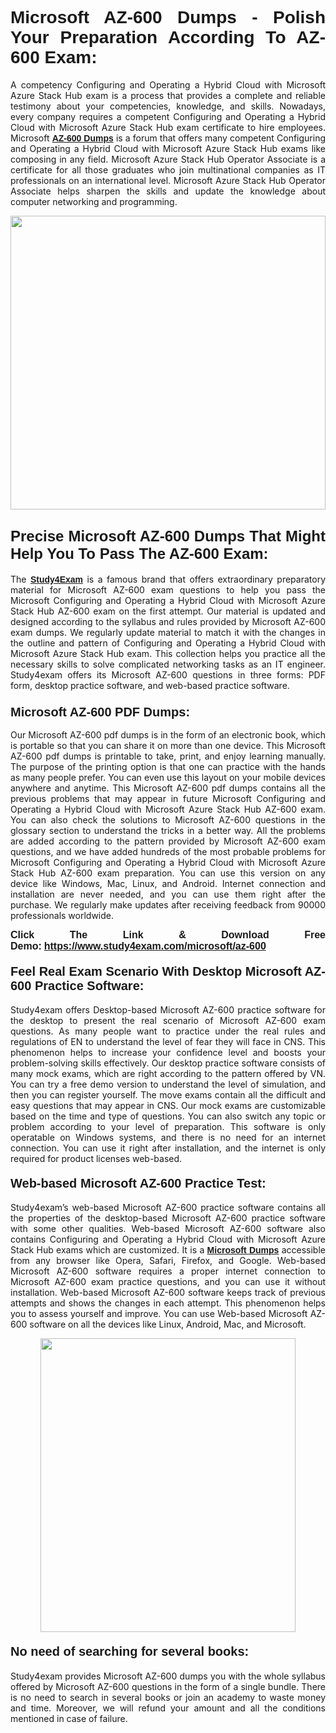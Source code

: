 <h1 style="text-align: justify;"><strong><span style="font-family:Lucida Sans Unicode,Lucida Grande,sans-serif;">Microsoft AZ-600 Dumps - Polish Your Preparation According To AZ-600 Exam:</span></strong></h1>

<p style="text-align: justify;">A competency Configuring and Operating a Hybrid Cloud with Microsoft Azure Stack Hub exam is a process that provides a complete and reliable testimony about your competencies, knowledge, and skills. Nowadays, every company requires a competent Configuring and Operating a Hybrid Cloud with Microsoft Azure Stack Hub exam certificate to hire employees. Microsoft <a href="https://www.study4exam.com/microsoft/az-600-valid-dumps"><span style="font-family:Verdana,Geneva,sans-serif;"><strong>AZ-600 Dumps</strong></span></a> is a forum that offers many competent Configuring and Operating a Hybrid Cloud with Microsoft Azure Stack Hub exams like composing in any field. Microsoft Azure Stack Hub Operator Associate is a certificate for all those graduates who join multinational companies as IT professionals on an international level. Microsoft Azure Stack Hub Operator Associate helps sharpen the skills and update the knowledge about computer networking and programming.</p>

<p style="text-align: justify;"><a href="https://www.study4exam.com/microsoft/az-600"><img alt="" src="https://www.thequestionanswers.com/wp-content/uploads/2022/06/S4E-Cert-Exams-Questions-Banner.webp" style="width: 100%; height: 470px;" /></a></p>

<h2 style="text-align: justify;"><span style="font-family:Lucida Sans Unicode,Lucida Grande,sans-serif;"><strong><span style="font-size:24px;">Precise Microsoft AZ-600 Dumps That Might Help You To Pass The AZ-600 Exam:</span></strong></span></h2>

<p style="text-align: justify;">The <a href="https://www.study4exam.com/"><span style="font-family:Lucida Sans Unicode,Lucida Grande,sans-serif;"><strong>Study4Exam</strong></span></a> is a famous brand that offers extraordinary preparatory material for Microsoft AZ-600 exam questions to help you pass the Microsoft Configuring and Operating a Hybrid Cloud with Microsoft Azure Stack Hub AZ-600 exam on the first attempt. Our material is updated and designed according to the syllabus and rules provided by Microsoft AZ-600 exam dumps. We regularly update material to match it with the changes in the outline and pattern of Configuring and Operating a Hybrid Cloud with Microsoft Azure Stack Hub exam. This collection helps you practice all the necessary skills to solve complicated networking tasks as an IT engineer. Study4exam offers its Microsoft AZ-600 questions in three forms: PDF form, desktop practice software, and web-based practice software. </p>

<h3 style="text-align: justify;"><strong><span style="font-size:20px;"><span style="font-family:Lucida Sans Unicode,Lucida Grande,sans-serif;">Microsoft AZ-600 PDF Dumps:</span></span></strong></h3>

<p style="text-align: justify;">Our Microsoft AZ-600 pdf dumps is in the form of an electronic book, which is portable so that you can share it on more than one device. This Microsoft AZ-600 pdf dumps is printable to take, print, and enjoy learning manually. The purpose of the printing option is that one can practice with the hands as many people prefer. You can even use this layout on your mobile devices anywhere and anytime. This Microsoft AZ-600 pdf dumps contains all the previous problems that may appear in future Microsoft Configuring and Operating a Hybrid Cloud with Microsoft Azure Stack Hub AZ-600 exam. You can also check the solutions to Microsoft AZ-600 questions in the glossary section to understand the tricks in a better way. All the problems are added according to the pattern provided by Microsoft AZ-600 exam questions, and we have added hundreds of the most probable problems for Microsoft Configuring and Operating a Hybrid Cloud with Microsoft Azure Stack Hub AZ-600 exam preparation. You can use this version on any device like Windows, Mac, Linux, and Android. Internet connection and installation are never needed, and you can use them right after the purchase. We regularly make updates after receiving feedback from 90000 professionals worldwide.</p>

<p style="text-align: justify;"><span style="font-family:Lucida Sans Unicode,Lucida Grande,sans-serif;"><strong><span style="font-size:16px;">Click The Link & Download Free Demo:</span></strong></span> <strong><span style="font-family:Lucida Sans Unicode,Lucida Grande,sans-serif;"><span style="font-size:16px;"><a href="https://www.study4exam.com/microsoft/az-600">https://www.study4exam.com/microsoft/az-600</a></span></span></strong></p>

<h4 style="text-align: justify;"><strong><span style="font-family:Lucida Sans Unicode,Lucida Grande,sans-serif;"><span style="font-size:20px;">Feel Real Exam Scenario With Desktop Microsoft AZ-600 Practice Software:</span></span></strong></h4>

<p style="text-align: justify;">Study4exam offers Desktop-based Microsoft AZ-600 practice software for the desktop to present the real scenario of Microsoft AZ-600 exam questions. As many people want to practice under the real rules and regulations of EN to understand the level of fear they will face in CNS. This phenomenon helps to increase your confidence level and boosts your problem-solving skills effectively. Our desktop practice software consists of many mock exams, which are right according to the pattern offered by VN. You can try a free demo version to understand the level of simulation, and then you can register yourself. The move exams contain all the difficult and easy questions that may appear in CNS. Our mock exams are customizable based on the time and type of questions. You can also switch any topic or problem according to your level of preparation. This software is only operatable on Windows systems, and there is no need for an internet connection. You can use it right after installation, and the internet is only required for product licenses web-based. </p>

<h4 style="text-align: justify;"><span style="font-family:Lucida Sans Unicode,Lucida Grande,sans-serif;"><strong><span style="font-size:20px;">Web-based Microsoft AZ-600 Practice Test:</span></strong></span></h4>

<p style="text-align: justify;">Study4exam’s web-based Microsoft AZ-600 practice software contains all the properties of the desktop-based Microsoft AZ-600 practice software with some other qualities. Web-based Microsoft AZ-600 software also contains Configuring and Operating a Hybrid Cloud with Microsoft Azure Stack Hub exams which are customized. It is a <a href="https://www.study4exam.com/microsoft-exams"><span style="font-family:Lucida Sans Unicode,Lucida Grande,sans-serif;"><strong>Microsoft Dumps</strong></span></a> accessible from any browser like Opera, Safari, Firefox, and Google. Web-based Microsoft AZ-600 software requires a proper internet connection to Microsoft AZ-600 exam practice questions, and you can use it without installation. Web-based Microsoft AZ-600 software keeps track of previous attempts and shows the changes in each attempt. This phenomenon helps you to assess yourself and improve. You can use Web-based Microsoft AZ-600 software on all the devices like Linux, Android, Mac, and Microsoft.</p>

<p style="text-align: center;"><a href="https://www.study4exam.com/microsoft/az-600"><img alt="" src="https://www.thequestionanswers.com/wp-content/uploads/2022/06/S4E-Cert-Exams-Questions-Discount-Banner.webp" style="width: 90%; height: 470px;" /></a></p>

<h4 style="text-align: justify;"><span style="font-family:Lucida Sans Unicode,Lucida Grande,sans-serif;"><strong><span style="font-size:20px;">No need of searching for several books:</span></strong></span></h4>

<p style="text-align: justify;">Study4exam provides Microsoft AZ-600 dumps you with the whole syllabus offered by Microsoft AZ-600 questions in the form of a single bundle. There is no need to search in several books or join an academy to waste money and time. Moreover, we will refund your amount and all the conditions mentioned in case of failure.</p>

